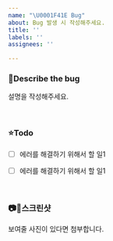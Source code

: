 ```yaml
---
name: "\U0001F41E Bug"
about: Bug 발생 시 작성해주세요.
title: ''
labels: ''
assignees: ''

---
```


### 📝Describe the bug
설명을 작성해주세요.


<br>

### ⭐️Todo
- [ ] 에러를 해결하기 위해서 할 일1
- [ ] 에러를 해결하기 위해서 할 일1



<br>

###  📷스크린샷
보여줄 사진이 있다면 첨부합니다.
